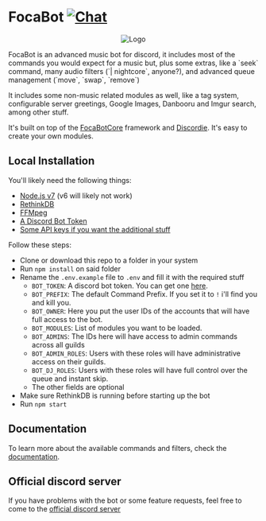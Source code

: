 # FocaBot [![Chat](https://img.shields.io/badge/chat-on%20discord-7289da.svg)](https://discord.gg/V5drVUS)
<p align="center"><img src="https://cdn.discordapp.com/attachments/248274146931245056/257629105862737921/unknown.png" alt="Logo"></p>
FocaBot is an advanced music bot for discord, it includes most of the commands
you would expect for a music but, plus some extras, like a `seek` command, many
audio filters (`| nightcore`, anyone?), and advanced queue management (`move`, `swap`, `remove`)

It includes some non-music related modules as well, like a tag system, configurable server greetings,
Google Images, Danbooru and Imgur search, among other stuff.

It's built on top of the [FocaBotCore](https://github.com/FocaBot/FocaBotCore) framework
and [Discordie](https://qeled.github.io/discordie/). It's easy to create your own modules.

## Local Installation

You'll likely need the following things:

 - [Node.js v7](https://nodejs.org/es/) (v6 will likely not work)
 - [RethinkDB](https://www.rethinkdb.com/)
 - [FFMpeg](https://ffmpeg.org/)
 - [A Discord Bot Token](https://discordapp.com/developers/applications/me)
 - [Some API keys if you want the additional stuff](.env.example)

Follow these steps:

 - Clone or download this repo to a folder in your system
 - Run `npm install` on said folder
 - Rename the `.env.example` file to `.env` and fill it with the required stuff
   - `BOT_TOKEN`: A discord bot token. You can get one [here](https://discordapp.com/developers/applications/me).
   - `BOT_PREFIX`: The default Command Prefix. If you set it to `!` i'll find you and kill you.
   - `BOT_OWNER`: Here you put the user IDs of the accounts that will have full access to the bot.
   - `BOT_MODULES`: List of modules you want to be loaded.
   - `BOT_ADMINS`: The IDs here will have access to admin commands across all guilds
   - `BOT_ADMIN_ROLES`: Users with these roles will have administrative access on their guilds.
   - `BOT_DJ_ROLES`: Users with these roles will have full control over the queue and instant skip.
   - The other fields are optional
 - Make sure RethinkDB is running before starting up the bot
 - Run `npm start`

## Documentation

To learn more about the available commands and filters, check the [documentation](https://thebitlink.gitbooks.io/focabot-docs/).

## Official discord server

If you have problems with the bot or some feature requests, feel free to come to the [official discord server](https://discord.gg/V5drVUS)
